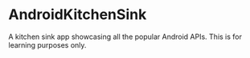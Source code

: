# AndroidKitchenSink
A kitchen sink app showcasing all the popular Android APIs. This is for learning purposes only.
